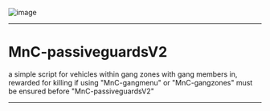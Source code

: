 ![image](https://github.com/user-attachments/assets/cac117ff-03bb-48d9-b86c-7402b1a84fe6)


---------------------------------------------------------------------------------------------------------------------------------------------------------------------

# MnC-passiveguardsV2
a simple script for vehicles within gang zones with gang members in, rewarded for killing if using "MnC-gangmenu" or "MnC-gangzones" must be ensured before "MnC-passiveguardsV2"

---------------------------------------------------------------------------------------------------------------------------------------------------------------------
